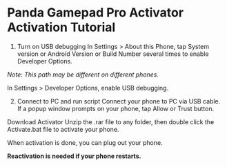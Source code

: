 Panda Gamepad Pro Activator Activation Tutorial
========================

1. Turn on USB debugging
  In Settings > About this Phone, tap System version or Android Version or Build Number several times to enable Developer Options.

  *Note: This path may be different on different phones.*


  In Settings > Developer Options, enable USB debugging.


2. Connect to PC and run script
  Connect your phone to PC via USB cable.
  If a popup window prompts on your phone, tap Allow or Trust button.

  Download Activator
  Unzip the .rar file to any folder, then double click the Activate.bat file to activate your phone.

  When activation is done, you can plug out your phone.

  **Reactivation is needed if your phone restarts.**
